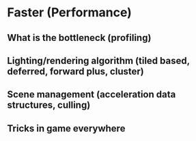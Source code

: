 # Faster (Performance)

## What is the bottleneck (profiling)

## Lighting/rendering algorithm (tiled based, deferred, forward plus, cluster)

## Scene management (acceleration data structures, culling)

## Tricks in game everywhere
